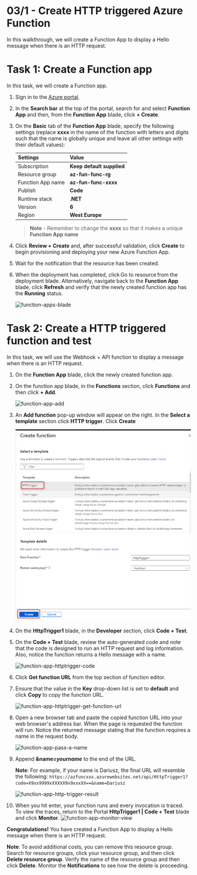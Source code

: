 # 03/1 - Create HTTP triggered Azure Function

In this walkthrough, we will create a Function App to display a Hello message when there is an HTTP request. 

# Task 1: Create a Function app

In this task, we will create a Function app.

1. Sign in to the [Azure portal](https://portal.azure.com).

2. In the **Search bar** at the top of the portal, search for and select **Function App** and then, from the **Function App** blade, click **+ Create**.

3. On the **Basic** tab of the **Function App** blade, specify the following settings (replace **xxxx** in the name of the function with letters and digits such that the name is globally unique and leave all other settings with their default values): 

    | Settings          | Value                         |
    | ----------------- | ----------------------------- |
    | Subscription      | **Keep default supplied**     |
    | Resource group    | **az-fun-func-rg**            |
    | Function App name | **az-fun-func-xxxx**          |
    | Publish           | **Code**                      |
    | Runtime stack     | **.NET**                      |
    | Version           | **6**                         |
    | Region            | **West Europe**               |

    >**Note** - Remember to change the **xxxx** so that it makes a unique **Function App name**

4. Click **Review + Create** and, after successful validation, click **Create** to begin provisioning and deploying your new Azure Function App.

5. Wait for the notification that the resource has been created.

6. When the deployment has completed, click Go to resource from the deployment blade. Alternatively, navigate back to the **Function App** blade, click **Refresh** and verify that the newly created function app has the **Running** status. 

    ![function-apps-blade](/assets/function-apps-blade.PNG)

# Task 2: Create a HTTP triggered function and test

In this task, we will use the Webhook + API function to display a message when there is an HTTP request. 

1. On the **Function App** blade, click the newly created function app. 

2. On the function app blade, in the **Functions** section, click **Functions** and then click **+ Add**.

    ![function-app-add](/assets/function-app-add.PNG)

3. An **Add function** pop-up window will appear on the right. In the **Select a template** section click **HTTP trigger**. Click **Create** 

    ![function-app-add-httptrigger](/assets/function-app-add-httptrigger.PNG)

4. On the **HttpTrigger1** blade, in the **Developer** section, click **Code + Test**. 

5. On the **Code + Test** blade, review the auto-generated code and note that the code is designed to run an HTTP request and log information. Also, notice the function returns a Hello message with a name. 

    ![function-app-httptrigger-code](/assets/function-app-httptrigger-code.PNG)

6. Click **Get function URL** from the top section of function editor. 

7. Ensure that the value in the **Key** drop-down list is set to **default** and click **Copy** to copy the function URL. 

    ![function-app-httptrigger-get-function-url](/assets/function-app-httptrigger-get-function-url.PNG)

8. Open a new browser tab and paste the copied function URL into your web browser's address bar. When the page is requested the function will run. Notice the returned message stating that the function requires a name in the request body.

    ![function-app-pass-a-name](/assets/function-app-pass-a-name.PNG)

9. Append **&name=*yourname*** to the end of the URL.

    **Note**: For example, if your name is Dariusz, the final URL will resemble the following: `https://azfuncxxx.azurewebsites.net/api/HttpTrigger1?code=X9xx9999xXXXXX9x9xxxXX==&name=Dariusz`

    ![function-app-http-trigger-result](/assets/function-app-http-trigger-result.PNG)

10.  When you hit enter, your function runs and every invocation is traced. To view the traces, return to the Portal **HttpTrigger1 \| Code + Test** blade and click **Monitor**.
    ![function-app-monitor-view](/assets/function-app-monitor-view.PNG) 

**Congratulations!** You have created a Function App to display a Hello message when there is an HTTP request.  

**Note**: To avoid additional costs, you can remove this resource group. Search for resource groups, click your resource group, and then click **Delete resource group**. Verify the name of the resource group and then click **Delete**. Monitor the **Notifications** to see how the delete is proceeding.